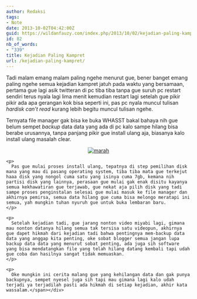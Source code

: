 ```yaml
---
author: Redaksi
tags:
- Note
date: 2013-10-02T04:42:00Z
guid: https://wildanfauzy.com/index.php/2013/10/02/kejadian-paling-kampret/
id: 82
nb_of_words:
- "339"
title: Kejadian Paling Kampret
url: /kejadian-paling-kampret/
---
```


<div dir="ltr" style="text-align:left;">
  <span lang="IN">Tadi malam emang malam paling ngehe menurut gue, bener banget emang paling ngehe semua kejadian kampret jatuh pada waktu yang bersamaan, pertama gue lagi asik twitteran di pc tiba tiba tanpa gue suruh pc restart sendiri terus nyala lagi lima menit kemudian restart lagi setelah gue pikir pikir ada apa gerangan kok bisa seperti ini, pas pc nyala muncul tulisan <em>hardisk can&#8217;t read</em> kurang lebih begitu muncul tulisan ngehe.</p> 
  
  <p>
    Ternyata file manager gak bisa ke buka WHASST bakal bahaya nih gue belum sempet<em> backup</em> data data yang ada di pc kalo sampe hilang bisa berabe urusannya, tanpa panjang pikir gue install ulang aja, biasanya kalo install ulang masalah clear.
  </p>
  
  <p>
    </span>
  </p>
  
  <div style="clear:both;text-align:center;">
    <span lang="IN"><a href="https://wildanposts.files.wordpress.com/2013/10/7a479-marah.jpg?w=768" style="margin-left:1em;margin-right:1em;"><img alt="marah" border="0" src="https://wildanposts.files.wordpress.com/2013/10/7a479-marah.jpg?w=768" title="marah " data-recalc-dims="1" /></a></span>
  </div>
  
  <p>
    <span lang="IN"></p> 
    
    <p>
      Pas gue mulai proses install ulang, tepatnya di step pemilihan disk mana yang mau di pasang operating system, tiba tiba mata gue terkejut haaa disk yang nongol cuma satu yang isinya cuma 7gb, kemana nih partisi disk yang lainnya, perasaan gue mulai gak enak disitu kayanya semua kekhawatiran gue terjawab, gue nekat aja pilih disk yang tadi sampe proses penginstalan selesai gue mulai masuk ke file manager dan akhirnya pemirsa, semua data hilang gue cuma bisa melongo meratapi ini semua, yah mungkin tuhan nyuruh gue untuk buka lembaran baru.
    </p>
    
    <p>
      Setelah kejadian tadi, gue jarang nonton video miyabi lagi, gimana mau nonton datanya hilang semua tak tersisa satu videopun, akhirnya gue dapet hikmah dari kejadian tadi bahwa pentingnya mem-backup data data yang anggap kita penting, oke sobat blogger semua jangan lupa backup data data yang menurut sobat penting, ada juga sih software yang bisa mendatangkan file yang telah hilang datang kembali tapi udah gue coba dan hasilnya sangat tidak memuaskan.
    </p>
    
    <p>
      Oke mungkin ini cerita malang gue yang kehilangan data dan gak punya backupnya, sempet nyesel juga sih tapi mau gimana lagi kalo udah terjadi ya terjadilah pasti ada hikmah di setiap kejadian, akhir kata wassalam.</span></div>